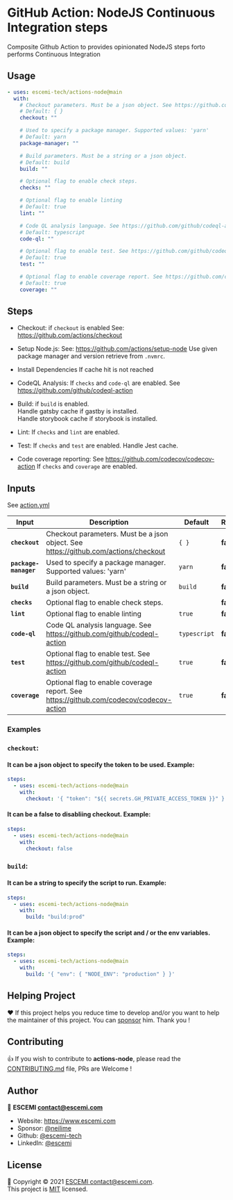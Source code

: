 <!-- start title -->

# GitHub Action: NodeJS Continuous Integration steps

<!-- end title -->

<!-- start description -->

Composite Github Action to provides opinionated NodeJS steps forto performs Continuous Integration

<!-- end description -->
<!-- start contents -->
<!-- end contents -->

## Usage

<!-- start usage -->

```yaml
- uses: escemi-tech/actions-node@main
  with:
    # Checkout parameters. Must be a json object. See https://github.com/actions/checkout
    # Default: { }
    checkout: ""

    # Used to specify a package manager. Supported values: 'yarn'
    # Default: yarn
    package-manager: ""

    # Build parameters. Must be a string or a json object.
    # Default: build
    build: ""

    # Optional flag to enable check steps.
    checks: ""

    # Optional flag to enable linting
    # Default: true
    lint: ""

    # Code QL analysis language. See https://github.com/github/codeql-action
    # Default: typescript
    code-ql: ""

    # Optional flag to enable test. See https://github.com/github/codeql-action
    # Default: true
    test: ""

    # Optional flag to enable coverage report. See https://github.com/codecov/codecov-action
    # Default: true
    coverage: ""
```

<!-- end usage -->

## Steps

- Checkout:
  if `checkout` is enabled
  See: https://github.com/actions/checkout

- Setup Node.js:
  See: https://github.com/actions/setup-node
  Use given package manager and version retrieve from `.nvmrc`.

- Install Dependencies
  If cache hit is not reached

- CodeQL Analysis:
  If `checks` and `code-ql` are enabled.
  See https://github.com/github/codeql-action

- Build:
  if `build` is enabled. \
  Handle gatsby cache if gastby is installed. \
  Handle storybook cache if storybook is installed.

- Lint:
  If `checks` and `lint` are enabled.

- Test:
  If `checks` and `test` are enabled.
  Handle Jest cache.

- Code coverage reporting:
  See https://github.com/codecov/codecov-action
  If `checks` and `coverage` are enabled.

## Inputs

See [action.yml](action.yml)

<!-- start inputs -->

| **Input**                        | **Description**                                                                        | **Default**             | **Required** |
| -------------------------------- | -------------------------------------------------------------------------------------- | ----------------------- | ------------ |
| **<code>checkout</code>**        | Checkout parameters. Must be a json object. See https://github.com/actions/checkout    | <code>{ }</code>        | **false**    |
| **<code>package-manager</code>** | Used to specify a package manager. Supported values: 'yarn'                            | <code>yarn</code>       | **false**    |
| **<code>build</code>**           | Build parameters. Must be a string or a json object.                                   | <code>build</code>      | **false**    |
| **<code>checks</code>**          | Optional flag to enable check steps.                                                   |                         | **false**    |
| **<code>lint</code>**            | Optional flag to enable linting                                                        | <code>true</code>       | **false**    |
| **<code>code-ql</code>**         | Code QL analysis language. See https://github.com/github/codeql-action                 | <code>typescript</code> | **false**    |
| **<code>test</code>**            | Optional flag to enable test. See https://github.com/github/codeql-action              | <code>true</code>       | **false**    |
| **<code>coverage</code>**        | Optional flag to enable coverage report. See https://github.com/codecov/codecov-action | <code>true</code>       | **false**    |

<!-- end inputs -->

### Examples

### `checkout`:

#### It can be a json object to specify the token to be used. Example:

```yml
steps:
  - uses: escemi-tech/actions-node@main
    with:
      checkout: '{ "token": "${{ secrets.GH_PRIVATE_ACCESS_TOKEN }}" }'
```

#### It can be a false to disabliing checkout. Example:

```yml
steps:
  - uses: escemi-tech/actions-node@main
    with:
      checkout: false
```

### `build`:

#### It can be a string to specify the script to run. Example:

```yml
steps:
  - uses: escemi-tech/actions-node@main
    with:
      build: "build:prod"
```

#### It can be a json object to specify the script and / or the env variables. Example:

```yml
steps:
  - uses: escemi-tech/actions-node@main
    with:
      build: '{ "env": { "NODE_ENV": "production" } }'
```

<!-- start outputs -->
<!-- end outputs -->

## Helping Project

❤️ If this project helps you reduce time to develop and/or you want to help the maintainer of this project. You can [sponsor](https://github.com/sponsors/neilime) him. Thank you !

## Contributing

👍 If you wish to contribute to **actions-node**, please read the [CONTRIBUTING.md](https://github.com/escemi-tech/actions-node/blob/master/CONTRIBUTING.md) file, PRs are Welcome !

## Author

🏢 **ESCEMI <contact@escemi.com>**

- Website: https://www.escemi.com
- Sponsor: [@neilime](https://github.com/sponsors/)
- Github: [@escemi-tech](https://github.com/escemi-tech)
- LinkedIn: [@escemi](https://www.linkedin.com/company/escemi)

## License

📝 Copyright © 2021 [ESCEMI <contact@escemi.com>](https://www.escemi.com).<br />
This project is [MIT](https://github.com/escemi-tech/actions-node/blob/master/LICENSE) licensed.
